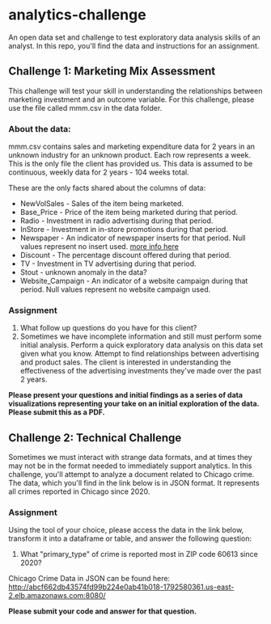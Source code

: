 # analytics-challenge

An open data set and challenge to test exploratory data analysis skills of an analyst.  In this repo, you'll find the data and instructions for an assignment.

## Challenge 1:  Marketing Mix Assessment

This challenge will test your skill in understanding the relationships between marketing investment and an outcome variable.  For this challenge, please use the file called mmm.csv in the data folder.  

### About the data:

mmm.csv contains sales and marketing expenditure data for 2 years in an unknown industry for an unknown product. Each row represents a week. This is the only file the client has provided us. This data is assumed to be continuous, weekly data for 2 years - 104 weeks total.

These are the only facts shared about the columns of data:

- NewVolSales - Sales of the item being marketed.
- Base_Price - Price of the item being marketed during that period.
- Radio - Investment in radio advertising during that period.
- InStore - Investment in in-store promotions during that period.
- Newspaper - An indicator of newspaper inserts for that period.  Null values represent no insert used. [more info here](https://en.wikipedia.org/wiki/Insert_(print_advertising))
- Discount - The percentage discount offered during that period.
- TV - Investment in TV advertising during that period.
- Stout - unknown anomaly in the data?
- Website_Campaign - An indicator of a website campaign during that period.  Null values represent no website campaign used.


### Assignment

1. What follow up questions do you have for this client?
2. Sometimes we have incomplete information and still must perform some initial analysis.  Perform a quick exploratory data analysis on this data set given what you know. Attempt to find relationships between advertising and product sales. The client is interested in understanding the effectiveness of the advertising investments they've made over the past 2 years.

<strong>Please present your questions and initial findings as a series of data visualizations representing your take on an initial exploration of the data.  Please submit this as a PDF.</strong>

## Challenge 2:  Technical Challenge

Sometimes we must interact with strange data formats, and at times they may not be in the format needed to immediately support analytics. In this challenge, you'll attempt to analyze a document related to Chicago crime.  The data, which you'll find in the link below is in JSON format. It represents all crimes reported in Chicago since 2020.

### Assignment

Using the tool of your choice, please access the data in the link below, transform it into a dataframe or table, and answer the following question:

1. What "primary_type" of crime is reported most in ZIP code 60613 since 2020?

Chicago Crime Data in JSON can be found here:  http://abcf662db43574fd99b224e0ab41b018-1792580361.us-east-2.elb.amazonaws.com:8080/ 

<strong>Please submit your code and answer for that question.</strong>